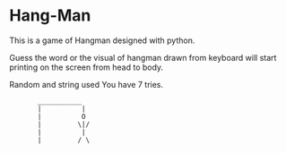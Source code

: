 # Hang-Man

This is a game of Hangman designed with python.

Guess the word or the visual of hangman drawn from keyboard will start printing on the screen from head to body.

Random and string used
You have 7 tries.

           ___________
           |          |
           |          O
           |         \|/ 
           |          |  
           |         / \

